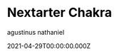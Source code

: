 ---
title: Nextarter Chakra
github: https://github.com/sozonome/nextarter-chakra
demo: https://nextarter-chakra.sznm.dev/
license: MIT
author: agustinus nathaniel
author_link: ''
date: 2021-04-29T00:00:00.000Z
ssg:
  - Nextjs
cms: null
css: null
category:
  - Boilerplate
description: >-
  Battery packed template / Boilerplate to initialize PWA ready Next.js app with
  Chakra UI & Typescript setup.This is a Next.js project bootstrapped with
  create-next-app, added with Chakra UI and TypeScript setup. Start developing
  right away!
draft: true
publish_date: '2020-08-13T04:09:44Z'
update_date: '2023-01-18T12:33:45Z'
github_star: 576
github_fork: 67
---